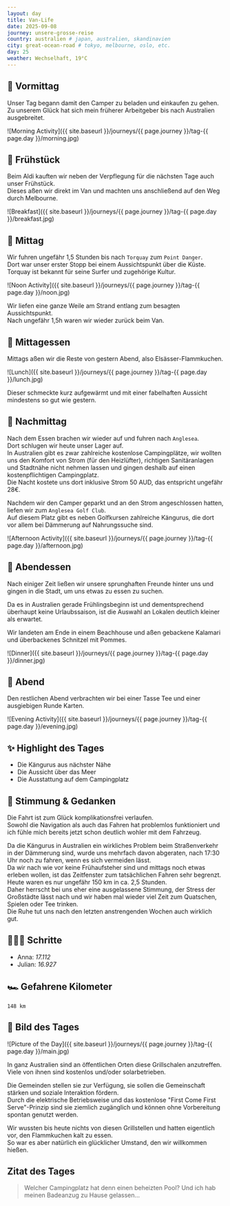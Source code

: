 ```yaml
---
layout: day
title: Van-Life
date: 2025-09-08
journey: unsere-grosse-reise
country: australien # japan, australien, skandinavien
city: great-ocean-road # tokyo, melbourne, oslo, etc.
day: 25
weather: Wechselhaft, 19°C
---
```


## 🌅 Vormittag

Unser Tag begann damit den Camper zu beladen und einkaufen zu gehen.  
Zu unserem Glück hat sich mein früherer Arbeitgeber bis nach Australien ausgebreitet.

![Morning Activity]({{ site.baseurl }}/journeys/{{ page.journey }}/tag-{{ page.day }}/morning.jpg)

## 🥐 Frühstück

Beim Aldi kauften wir neben der Verpflegung für die nächsten Tage auch unser Frühstück.  
Dieses aßen wir direkt im Van und machten uns anschließend auf den Weg durch Melbourne.

![Breakfast]({{ site.baseurl }}/journeys/{{ page.journey }}/tag-{{ page.day }}/breakfast.jpg)

## 🌇 Mittag

Wir fuhren ungefähr 1,5 Stunden bis nach `Torquay` zum `Point Danger`.  
Dort war unser erster Stopp bei einem Aussichtspunkt über die Küste.  
Torquay ist bekannt für seine Surfer und zugehörige Kultur.

![Noon Activity]({{ site.baseurl }}/journeys/{{ page.journey }}/tag-{{ page.day }}/noon.jpg)

Wir liefen eine ganze Weile am Strand entlang zum besagten Aussichtspunkt.  
Nach ungefähr 1,5h waren wir wieder zurück beim Van. 

## 🍣 Mittagessen

Mittags aßen wir die Reste von gestern Abend, also Elsässer-Flammkuchen.

![Lunch]({{ site.baseurl }}/journeys/{{ page.journey }}/tag-{{ page.day }}/lunch.jpg)

Dieser schmeckte kurz aufgewärmt und mit einer fabelhaften Aussicht mindestens so gut wie gestern.

## 🌆 Nachmittag

Nach dem Essen brachen wir wieder auf und fuhren nach `Anglesea`.  
Dort schlugen wir heute unser Lager auf.  
In Australien gibt es zwar zahlreiche kostenlose Campingplätze, wir wollten uns den Komfort von Strom (für den Heizlüfter), richtigen Sanitäranlagen und Stadtnähe nicht nehmen lassen und gingen deshalb auf einen kostenpflichtigen Campingplatz.  
Die Nacht kostete uns dort inklusive Strom 50 AUD, das entspricht ungefähr 28€.

Nachdem wir den Camper geparkt und an den Strom angeschlossen hatten, liefen wir zum `Anglesea Golf Club`.  
Auf diesem Platz gibt es neben Golfkursen zahlreiche Kängurus, die dort vor allem bei Dämmerung auf Nahrungssuche sind. 

![Afternoon Activity]({{ site.baseurl }}/journeys/{{ page.journey }}/tag-{{ page.day }}/afternoon.jpg)

## 🍜 Abendessen

Nach einiger Zeit ließen wir unsere sprunghaften Freunde hinter uns und gingen in die Stadt, um uns etwas zu essen zu suchen.

Da es in Australien gerade Frühlingsbeginn ist und dementsprechend überhaupt keine Urlaubssaison, ist die Auswahl an Lokalen deutlich kleiner als erwartet.

Wir landeten am Ende in einem Beachhouse und aßen gebackene Kalamari und überbackenes Schnitzel mit Pommes.

![Dinner]({{ site.baseurl }}/journeys/{{ page.journey }}/tag-{{ page.day }}/dinner.jpg)

## 🌙 Abend

Den restlichen Abend verbrachten wir bei einer Tasse Tee und einer ausgiebigen Runde Karten.

![Evening Activity]({{ site.baseurl }}/journeys/{{ page.journey }}/tag-{{ page.day }}/evening.jpg)

## ✨ Highlight des Tages

- Die Kängurus aus nächster Nähe
- Die Aussicht über das Meer
- Die Ausstattung auf dem Campingplatz

## 💭 Stimmung & Gedanken

Die Fahrt ist zum Glück komplikationsfrei verlaufen.  
Sowohl die Navigation als auch das Fahren hat problemlos funktioniert und ich fühle mich bereits jetzt schon deutlich wohler mit dem Fahrzeug.

Da die Kängurus in Australien ein wirkliches Problem beim Straßenverkehr in der Dämmerung sind, wurde uns mehrfach davon abgeraten, nach 17:30 Uhr noch zu fahren, wenn es sich vermeiden lässt.  
Da wir nach wie vor keine Frühaufsteher sind und mittags noch etwas erleben wollen, ist das Zeitfenster zum tatsächlichen Fahren sehr begrenzt.  
Heute waren es nur ungefähr 150 km in ca. 2,5 Stunden.  
Daher herrscht bei uns eher eine ausgelassene Stimmung, der Stress der Großstädte lässt nach und wir haben mal wieder viel Zeit zum Quatschen, Spielen oder Tee trinken.  
Die Ruhe tut uns nach den letzten anstrengenden Wochen auch wirklich gut.

## 🏃🏽‍♀️ Schritte

- Anna: _17.112_  
- Julian: _16.927_  

## 🏎️ Gefahrene Kilometer

`148 km`

## 📸 Bild des Tages

![Picture of the Day]({{ site.baseurl }}/journeys/{{ page.journey }}/tag-{{ page.day }}/main.jpg)

In ganz Australien sind an öffentlichen Orten diese Grillschalen anzutreffen.  
Viele von ihnen sind kostenlos und/oder solarbetrieben.

Die Gemeinden stellen sie zur Verfügung, sie sollen die Gemeinschaft stärken und soziale Interaktion fördern.  
Durch die elektrische Betriebsweise und das kostenlose "First Come First Serve"-Prinzip sind sie ziemlich zugänglich und können ohne Vorbereitung spontan genutzt werden.

Wir wussten bis heute nichts von diesen Grillstellen und hatten eigentlich vor, den Flammkuchen kalt zu essen.  
So war es aber natürlich ein glücklicher Umstand, den wir willkommen hießen.

## Zitat des Tages

> Welcher Campingplatz hat denn einen beheizten Pool? Und ich hab meinen Badeanzug zu Hause gelassen...

